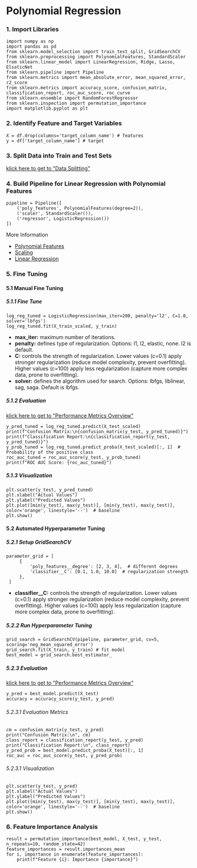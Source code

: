 # Polynomial Regression
### 1. Import Libraries
    import numpy as np
    import pandas as pd
    from sklearn.model_selection import train_test_split, GridSearchCV
    from sklearn.preprocessing import PolynomialFeatures, StandardScaler
    from sklearn.linear_model import LinearRegression, Ridge, Lasso, ElsaticNet
    from sklearn.pipeline import Pipeline
    from sklearn.metrics import mean_absolute_error, mean_squared_error, r2_score
    from sklearn.metrics import accuracy_score, confusion_matrix, classification_report, roc_auc_score, roc_curve
    from sklearn.ensemble import RandomForestRegressor
    from sklearn.inspection import permutation_importance
    import matplotlib.pyplot as plt
### 2. Identify Feature and Target Variables
    X = df.drop(columns='target_column_name') # features
    y = df['target_column_name'] # target
### 3. Split Data into Train and Test Sets
[klick here to get to "Data Splitting"](https://github.com/tbgrun/machine_learning/blob/main/03%20-%20Data%20Splitting/00%20-%20Data%20Splitting.md)
### 4. Build Pipeline for Linear Regression with Polynomial Features
    pipeline = Pipeline([
        ('poly_features', PolynomialFeatures(degree=2)),
        ('scaler', StandardScaler()),
        ('regressor', LogisticRegression())
    ])
More Information
* [Polynomial Features](https://github.com/tbgrun/machine_learning/blob/main/02%20-%20Data%20Wrangling/08%20-%20Feature%20Engineering.md#12-polynomial-features)
* [Scaling](https://github.com/tbgrun/machine_learning/blob/main/02%20-%20Data%20Wrangling/10%20-%20Scaling.md)
* [Linear Regression](https://github.com/tbgrun/machine_learning/blob/main/05%20-%20Supervised%20Machine%20Learning/01.01%20-%20Linear%20Regression.md)
### 5. Fine Tuning
#### 5.1 Manual Fine Tuning
##### 5.1.1 Fine Tune
    log_reg_tuned = LogisticRegression(max_iter=200, penalty='l2', C=1.0, solver='lbfgs')
    log_reg_tuned.fit(X_train_scaled, y_train)
* **max_iter:** maximum number of iterations.
* **penalty:** defines type of regularization. Options: l1, l2, elastic, none. l2 is default.
* **C:** controls the strength of regularization. Lower values (c=0.1) apply stronger regularization (reduce model complexity, prevent overfitting). Higher values (c=100) apply less regularization (capture more complex data, prone to overfitting).
* **solver:** defines the algorithm used for search. Options: lbfgs, liblinear, sag, saga. Default is lbfgs.
##### 5.1.2 Evaluation
[klick here to get to "Performance Metrics Overview"](https://github.com/tbgrun/machine_learning/blob/main/99%20-%20Supplementary%20Materials/01%20-%20Performance%20Metrics%20Overview.md)

    y_pred_tuned = log_reg_tuned.predict(X_test_scaled)
    print(f"Confusion Matrix:\n{confusion_matrix(y_test, y_pred_tuned)}")
    print(f"Classification Report:\n{classification_report(y_test, y_pred_tuned)}")
    y_prob_tuned = log_reg_tuned.predict_proba(X_test_scaled)[:, 1]  # Probability of the positive class
    roc_auc_tuned = roc_auc_score(y_test, y_prob_tuned)
    print(f"ROC AUC Score: {roc_auc_tuned}")
##### 5.1.3 Visualization
    plt.scatter(y_test, y_pred_tuned)
    plt.xlabel("Actual Values")
    plt.ylabel("Predicted Values")
    plt.plot([min(y_test), max(y_test)], [min(y_test), max(y_test)], color='orange', linestyle='--')  # baseline
    plt.show()
#### 5.2 Automated Hyperparameter Tuning
##### 5.2.1 Setup GridSearchCV
    parameter_grid = [
         {
             'poly_features__degree': [2, 3, 4],  # different degrees
             'classifier__C': [0.1, 1.0, 10.0]  # regularization strength
         },
     ]
* **classifier__C:** controls the strength of regularization. Lower values (c=0.1) apply stronger regularization (reduce model complexity, prevent overfitting). Higher values (c=100) apply less regularization (capture more complex data, prone to overfitting).
##### 5.2.2 Run Hyperparameter Tuning
    grid_search = GridSearchCV(pipeline, parameter_grid, cv=5, scoring='neg_mean_squared_error')
    grid_search.fit(X_train, y_train) # fit model
    best_model = grid_search.best_estimator_
##### 5.2.3 Evaluation
[klick here to get to "Performance Metrics Overview"](https://github.com/tbgrun/machine_learning/blob/main/99%20-%20Supplementary%20Materials/01%20-%20Performance%20Metrics%20Overview.md)

    y_pred = best_model.predict(X_test)
    accuracy = accuracy_score(y_test, y_pred)
###### 5.2.3.1 Evaluation Metrics
    cm = confusion_matrix(y_test, y_pred)
    print("Confusion Matrix:\n", cm)
    class_report = classification_report(y_test, y_pred)
    print("Classification Report:\n", class_report)
    y_pred_prob = best_model.predict_proba(X_test)[:, 1]
    roc_auc = roc_auc_score(y_test, y_pred_prob)  
###### 5.2.3.1 Visualization
    plt.scatter(y_test, y_pred)
    plt.xlabel("Actual Values")
    plt.ylabel("Predicted Values")
    plt.plot([min(y_test), max(y_test)], [min(y_test), max(y_test)], color='orange', linestyle='--')  # baseline
    plt.show()
### 6. Feature Importance Analysis
    result = permutation_importance(best_model, X_test, y_test, n_repeats=10, random_state=42)
    feature_importances = result.importances_mean
    for i, importance in enumerate(feature_importances):
        print(f"Feature {i}: Importance {importance}")
